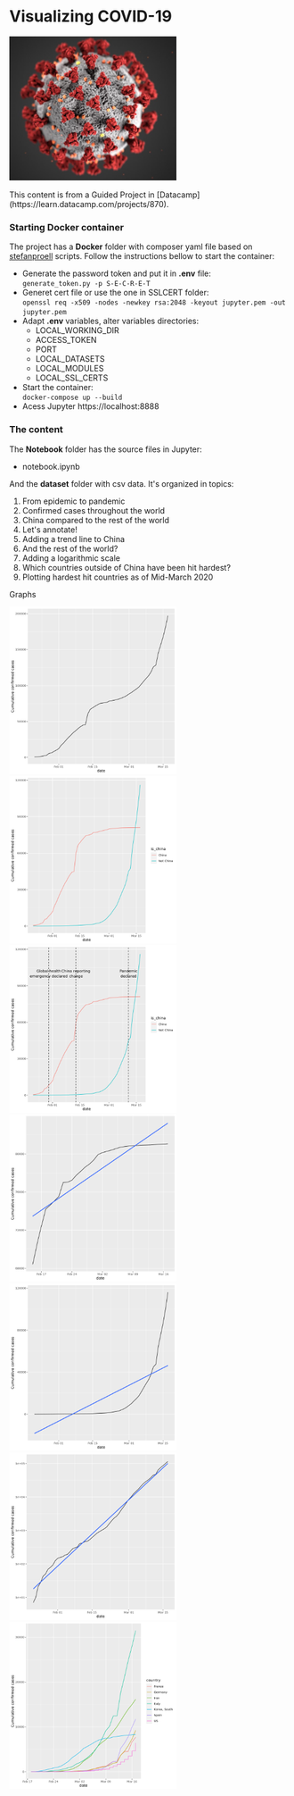 
# Visualizing COVID-19
<p float="left">
  <img src="https://github.com/pegadadigital/Visualizing-COVID-19/blob/master/Images/1.jpg" width="300" />
</p>
This content is from a Guided Project in [Datacamp](https://learn.datacamp.com/projects/870).


### Starting Docker container

The project has a **Docker** folder with composer yaml file based on [stefanproell](https://github.com/stefanproell/jupyter-notebook-docker-compose) scripts. Follow the instructions bellow to start the container:
* Generate the password token and put it in **.env** file:\
`generate_token.py -p S-E-C-R-E-T` 
* Generet cert file or use the one in SSLCERT folder:\
`openssl req -x509 -nodes -newkey rsa:2048 -keyout jupyter.pem -out jupyter.pem`
* Adapt **.env** variables, alter variables directories:
    * LOCAL_WORKING_DIR
    * ACCESS_TOKEN
    * PORT
    * LOCAL_DATASETS
    * LOCAL_MODULES
    * LOCAL_SSL_CERTS
* Start the container:\
`docker-compose up --build`
* Acess Jupyter
https://localhost:8888

### The content

The **Notebook** folder has the source files in Jupyter:
* notebook.ipynb

And the **dataset** folder with csv data.
It's organized in topics:
 1. From epidemic to pandemic
 2. Confirmed cases throughout the world
 3. China compared to the rest of the world
 4. Let's annotate!
 5. Adding a trend line to China
 6. And the rest of the world?
 7. Adding a logarithmic scale
 8. Which countries outside of China have been hit hardest?
 9. Plotting hardest hit countries as of Mid-March 2020
 
Graphs

<p float="left">
    <img src="https://github.com/pegadadigital/Visualizing-COVID-19/blob/master/Images/2.png" width="300" />
    <img src="https://github.com/pegadadigital/Visualizing-COVID-19/blob/master/Images/3.png" width="300" />
    <img src="https://github.com/pegadadigital/Visualizing-COVID-19/blob/master/Images/4.png" width="300" />
    <img src="https://github.com/pegadadigital/Visualizing-COVID-19/blob/master/Images/5.png" width="300" />
    <img src="https://github.com/pegadadigital/Visualizing-COVID-19/blob/master/Images/6.png" width="300" />
    <img src="https://github.com/pegadadigital/Visualizing-COVID-19/blob/master/Images/7.png" width="300" />
    <img src="https://github.com/pegadadigital/Visualizing-COVID-19/blob/master/Images/8.png" width="300" />
</p>
